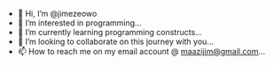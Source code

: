 - 👋 Hi, I’m @jimezeowo
- 👀 I’m interested in programming...
- 🌱 I’m currently learning programming constructs...
- 💞️ I’m looking to collaborate on this journey with you...
- 📫 How to reach me on my email account @ maazijim@gmail.com...

<!---
jimezeowo/jimezeowo is a ✨ special ✨ repository because its `README.md` (this file) appears on your GitHub profile.
You can click the Preview link to take a look at your changes.
--->
